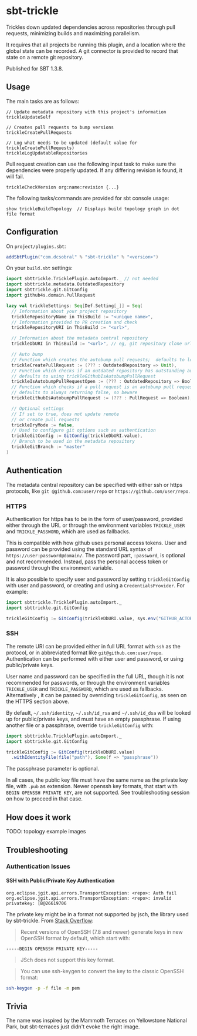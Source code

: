# sbt-trickle

Trickles down updated dependencies across repositories through pull requests,
minimizing builds and maximizing parallelism.

It requires that all projects be running this plugin, and a location where the
global state can be recorded. A git connector is provided to record that state
on a remote git repository.

Published for SBT 1.3.8.

## Usage

The main tasks are as follows:

```sbt-console
// Update metadata repository with this project's information
trickleUpdateSelf

// Creates pull requests to bump versions
trickleCreatePullRequests

// Log what needs to be updated (default value for trickleCreatePullRequests)
trickleLogUpdatableRepositories
```

Pull request creation can use the following input task to make sure the dependencies
were properly updated. If any differing revision is found, it will fail.

```sbt-console
trickleCheckVersion org:name:revision {...}
```

The following tasks/commands are provided for sbt console usage:

```sbt-console
show trickleBuildTopology  // Displays build topology graph in dot file format
```

## Configuration

On `project/plugins.sbt`:

```sbt
addSbtPlugin("com.dcsobral" % "sbt-trickle" % "<version>")
```

On your `build.sbt` settings:

```sbt
import sbttrickle.TricklePlugin.autoImport._ // not needed
import sbttrickle.metadata.OutdatedRepository
import sbttrickle.git.GitConfig
import github4s.domain.PullRequest

lazy val trickleSettings: Seq[Def.Setting[_]] = Seq(
  // Information about your project repository
  trickleRepositoryName in ThisBuild := "<unique name>",
  // Information provided to PR creation and check
  trickleRepositoryURI in ThisBuild := "<url>",

  // Information about the metadata central repository
  trickleDbURI in ThisBuild := "<url>", // eg, git repository clone url

  // Auto bump
  // Function which creates the autobump pull requests;  defaults to logging what needs bumping
  trickleCreatePullRequest := (??? : OutdatedRepository => Unit),
  // Function which checks if an outdated repository has outstanding autobump pull requests
  // defaults to using trickleGithubIsAutobumpPullRequest
  trickleIsAutobumpPullRequestOpen := (??? : OutdatedRepository => Boolean),
  // Function which checks if a pull request is an autobump pull request on Github
  // defaults to always returning false, so beware
  trickleGithubIsAutobumpPullRequest := (??? : PullRequest => Boolean),

  // Optional settings
  // If set to true, does not update remote
  // or create pull requests
  trickleDryMode := false,
  // Used to configure git options such as authentication
  trickleGitConfig := GitConfig(trickleDbURI.value),
  // Branch to be used in the metadata repository
  trickleGitBranch := "master"
)
```

## Authentication

The metadata central repository can be specified with either ssh or https protocols, like `git
@github.com:user/repo` or `https://github.com/user/repo`.

### HTTPS

Authentication for https has to be in the form of user/password, provided either through the URL
or through the environment variables `TRICKLE_USER` and `TRICKLE_PASSWORD`, which are used as
fallbacks.

This is compatible with how github uses personal access tokens. User and password can be
provided using the standard URL syntax of `https://user:password@domain/`. The password part,
`:password`, is optional and not recommended. Instead, pass the personal access token or
password through the environment variable.

It is also possible to specify user and password by setting `trickleGitConfig` with user and
password, or creating and using a `CredentialsProvider`. For example:

```sbt
import sbttrickle.TricklePlugin.autoImport._
import sbttrickle.git.GitConfig

trickleGitConfig := GitConfig(trickleDbURI.value, sys.env("GITHUB_ACTOR"), sys.env("GITHUB_TOKEN"))
```

### SSH

The remote URI can be provided either in full URL format with `ssh` as the protocol, or in
abbreviated format like `git@github.com:user/repo`. Authentication can be performed with
either user and password, or using public/private keys.

User name and password can be specified in the full URL, though it is not
recommended for passwords, or through the environment variables `TRICKLE_USER` and
`TRICKLE_PASSWORD`, which are used as fallbacks. Alternatively , it can
be passed by overriding `trickleGitConfig`, as seen on the HTTPS section above.

By default, `~/.ssh/identity`, `~/.ssh/id_rsa` and `~/.ssh/id_dsa` will be looked up for
public/private keys, and must have an empty passphrase. If using another file or a passphrase,
override `trickleGitConfig` with:

```sbt
import sbttrickle.TricklePlugin.autoImport._
import sbttrickle.git.GitConfig

trickleGitConfig := GitConfig(trickleDbURI.value)
  .withIdentityFile(file("path"), Some(f => "passphrase"))
```

The passphrase parameter is optional.

In all cases, the public key file must have the same name as the private key file, with `.pub`
as extension. Newer openssh key formats, that start with `BEGIN OPENSSH PRIVATE KEY`, are not
supported. See troubleshooting session on how to proceed in that case.

## How does it work

TODO: topology example images

## Troubleshooting

### Authentication Issues

#### SSH with Public/Private Key Authentication

```
org.eclipse.jgit.api.errors.TransportException: <repo>: Auth fail
org.eclipse.jgit.api.errors.TransportException: <repo>: invalid privatekey: [B@26619706
```

The private key might be in a format not supported by jsch, the library used by sbt-trickle. From
[Stack Overflow](https://stackoverflow.com/a/55740276/53013):

> Recent versions of OpenSSH (7.8 and newer) generate keys in new OpenSSH format by default,
> which start with:

```
-----BEGIN OPENSSH PRIVATE KEY-----
```

> JSch does not support this key format.

> You can use ssh-keygen to convert the key to the classic OpenSSH format:

```bash
ssh-keygen -p -f file -m pem
```

## Trivia

The name was inspired by the Mammoth Terraces on Yellowstone National Park, but
sbt-terraces just didn't evoke the right image.

